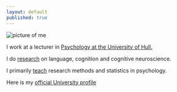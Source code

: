 ```yaml
---
layout: default
published: true
---
```


![picture of me](https://en.gravatar.com/userimage/110328564/0050dfa0b65c742713eddd5751bf005d.jpg?size=200)

I work at a lecturer in [Psychology at the University of Hull.](https://www.hull.ac.uk/faculties/subjects/psychology)

I do [research](research) on language, cognition and cognitive neuroscience. 

I primarily [teach](/teaching/) research methods and statistics in psychology.

Here is my [official University profile](https://www.hull.ac.uk/faculties/staff-profiles/shane-lindsay)

